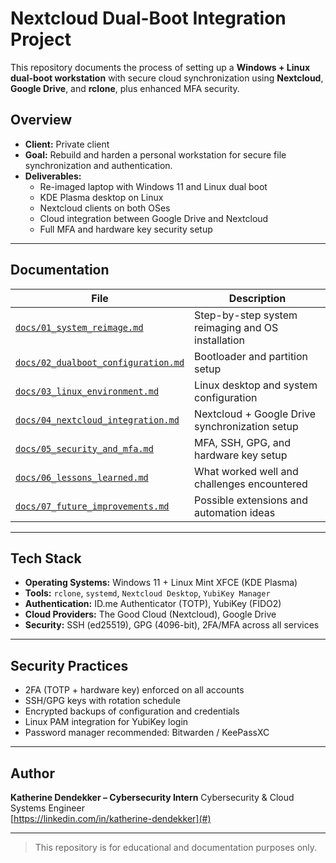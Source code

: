 # Nextcloud Dual-Boot Integration Project

This repository documents the process of setting up a **Windows + Linux dual-boot workstation** with secure cloud synchronization using **Nextcloud**, **Google Drive**, and **rclone**, plus enhanced MFA security.

## Overview

- **Client:** Private client
- **Goal:** Rebuild and harden a personal workstation for secure file synchronization and authentication.
- **Deliverables:**
  - Re-imaged laptop with Windows 11 and Linux dual boot
  - KDE Plasma desktop on Linux
  - Nextcloud clients on both OSes
  - Cloud integration between Google Drive and Nextcloud
  - Full MFA and hardware key security setup

---

## Documentation

| File | Description |
|------|--------------|
| [`docs/01_system_reimage.md`](docs/01_system_reimage.md) | Step-by-step system reimaging and OS installation |
| [`docs/02_dualboot_configuration.md`](docs/02_dualboot_configuration.md) | Bootloader and partition setup |
| [`docs/03_linux_environment.md`](docs/03_linux_environment.md) | Linux desktop and system configuration |
| [`docs/04_nextcloud_integration.md`](docs/04_nextcloud_integration.md) | Nextcloud + Google Drive synchronization setup |
| [`docs/05_security_and_mfa.md`](docs/05_security_and_mfa.md) | MFA, SSH, GPG, and hardware key setup |
| [`docs/06_lessons_learned.md`](docs/06_lessons_learned.md) | What worked well and challenges encountered |
| [`docs/07_future_improvements.md`](docs/07_future_improvements.md) | Possible extensions and automation ideas |

---

## Tech Stack

- **Operating Systems:** Windows 11 + Linux Mint XFCE (KDE Plasma)
- **Tools:** `rclone`, `systemd`, `Nextcloud Desktop`, `YubiKey Manager`
- **Authentication:** ID.me Authenticator (TOTP), YubiKey (FIDO2)
- **Cloud Providers:** The Good Cloud (Nextcloud), Google Drive
- **Security:** SSH (ed25519), GPG (4096-bit), 2FA/MFA across all services

---

## Security Practices

- 2FA (TOTP + hardware key) enforced on all accounts  
- SSH/GPG keys with rotation schedule  
- Encrypted backups of configuration and credentials  
- Linux PAM integration for YubiKey login  
- Password manager recommended: Bitwarden / KeePassXC

---

## Author

**Katherine Dendekker – Cybersecurity Intern**
Cybersecurity & Cloud Systems Engineer  
[https://linkedin.com/in/katherine-dendekker](#)

---

> This repository is for educational and documentation purposes only.
